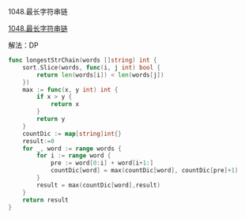 1048.最长字符串链

[1048.最长字符串链](https://leetcode.cn/problems/longest-string-chain/)



解法：DP



```go
func longestStrChain(words []string) int {
	sort.Slice(words, func(i, j int) bool {
		return len(words[i]) < len(words[j])
	})
	max := func(x, y int) int {
		if x > y {
			return x
		}
		return y
	}
	countDic := map[string]int{}
	result:=0
	for _, word := range words {
		for i := range word {
			pre := word[0:i] + word[i+1:]
			countDic[word] = max(countDic[word], countDic[pre]+1)
		}
		result = max(countDic[word],result)
	}
	return result
}
```
